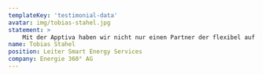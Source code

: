 ```yaml
---
templateKey: 'testimonial-data'
avatar: img/tobias-stahel.jpg
statement: >
    Mit der Apptiva haben wir nicht nur einen Partner der flexibel auf unsere Anforderungen eingeht, sondern auch top Beratung in allen Belangen des Webs.
name: Tobias Stahel
position: Leiter Smart Energy Services
company: Energie 360° AG
---
```

